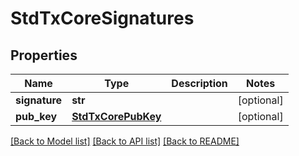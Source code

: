 # StdTxCoreSignatures

## Properties
Name | Type | Description | Notes
------------ | ------------- | ------------- | -------------
**signature** | **str** |  | [optional] 
**pub_key** | [**StdTxCorePubKey**](StdTxCorePubKey.md) |  | [optional] 

[[Back to Model list]](../README.md#documentation-for-models) [[Back to API list]](../README.md#documentation-for-api-endpoints) [[Back to README]](../README.md)


